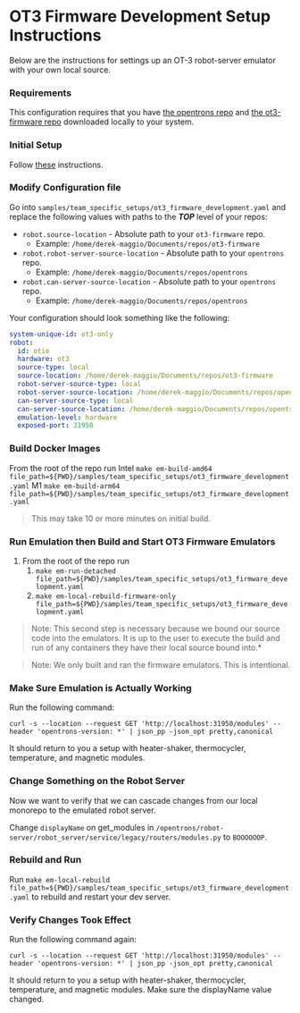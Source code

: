 # OT3 Firmware Development Setup Instructions

Below are the instructions for settings up an OT-3 robot-server emulator with your own local source.

### Requirements

This configuration requires that you have [the opentrons repo](https://github.com/Opentrons/opentrons) and
[the ot3-firmware repo](https://github.com/Opentrons/ot3-firmware) downloaded locally to your system.

### Initial Setup

Follow [these](https://github.com/Opentrons/opentrons-emulation/blob/main/README.md#initial-configuration) instructions.

### Modify Configuration file

Go into `samples/team_specific_setups/ot3_firmware_development.yaml` and replace the following values with paths to the
**_TOP_** level of your repos:

* `robot.source-location` - Absolute path to your `ot3-firmware` repo.
    * Example: `/home/derek-maggio/Documents/repos/ot3-firmware`
* `robot.robot-server-source-location` - Absolute path to your `opentrons` repo.
    * Example: `/home/derek-maggio/Documents/repos/opentrons`
* `robot.can-server-source-location` - Absolute path to your `opentrons` repo.
    * Example: `/home/derek-maggio/Documents/repos/opentrons`

Your configuration should look something like the following:

```yaml
system-unique-id: ot3-only
robot:
  id: otie
  hardware: ot3
  source-type: local
  source-location: /home/derek-maggio/Documents/repos/ot3-firmware
  robot-server-source-type: local
  robot-server-source-location: /home/derek-maggio/Documents/repos/opentrons
  can-server-source-type: local
  can-server-source-location: /home/derek-maggio/Documents/repos/opentrons
  emulation-level: hardware
  exposed-port: 31950
```

### Build Docker Images

From the root of the repo run Intel
`make em-build-amd64 file_path=${PWD}/samples/team_specific_setups/ot3_firmware_development.yaml`
M1
`make em-build-arm64 file_path=${PWD}/samples/team_specific_setups/ot3_firmware_development.yaml`

> This may take 10 or more minutes on initial build.

### Run Emulation then Build and Start OT3 Firmware Emulators

1. From the root of the repo run
    1. `make em-run-detached file_path=${PWD}/samples/team_specific_setups/ot3_firmware_development.yaml`
    2. `make em-local-rebuild-firmware-only file_path=${PWD}/samples/team_specific_setups/ot3_firmware_development.yaml`

> Note: This second step is necessary because we bound our source code into the emulators. It is up to the user to execute the build and run of any containers they have their local source bound into.*

> Note: We only built and ran the firmware emulators. This is intentional.

### Make Sure Emulation is Actually Working

Run the following command:

```shell
curl -s --location --request GET 'http://localhost:31950/modules' --header 'opentrons-version: *' | json_pp -json_opt pretty,canonical
```

It should return to you a setup with heater-shaker, thermocycler, temperature, and magnetic modules.

### Change Something on the Robot Server

Now we want to verify that we can cascade changes from our local monorepo to the emulated robot server.

Change `displayName` on get_modules in `/opentrons/robot-server/robot_server/service/legacy/routers/modules.py`
to `BOOOOOOP`.

### Rebuild and Run

Run `make em-local-rebuild file_path=${PWD}/samples/team_specific_setups/ot3_firmware_development.yaml` to rebuild and
restart your dev server.

### Verify Changes Took Effect

Run the following command again:

```shell
curl -s --location --request GET 'http://localhost:31950/modules' --header 'opentrons-version: *' | json_pp -json_opt pretty,canonical
```

It should return to you a setup with heater-shaker, thermocycler, temperature, and magnetic modules. Make sure the
displayName value changed.
